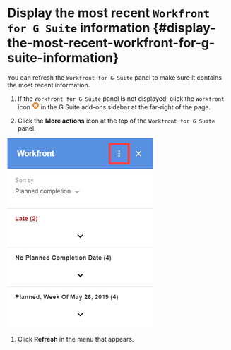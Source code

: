 



# Display the most recent `Workfront for G Suite` information {#display-the-most-recent-workfront-for-g-suite-information}

You can refresh the `Workfront for G Suite` panel to make sure it contains the most recent information.



1. If the `Workfront for G Suite` panel is not displayed, click the  `Workfront` icon ![](assets/wf-lion-icon.png) in the G Suite add-ons sidebar at the far-right of the page. 

1.  Click the **More actions** icon at the top of the `Workfront for G Suite` panel.


   ![](assets/more-actions-icon.png)   


1.  Click **Refresh** in the menu that appears.


